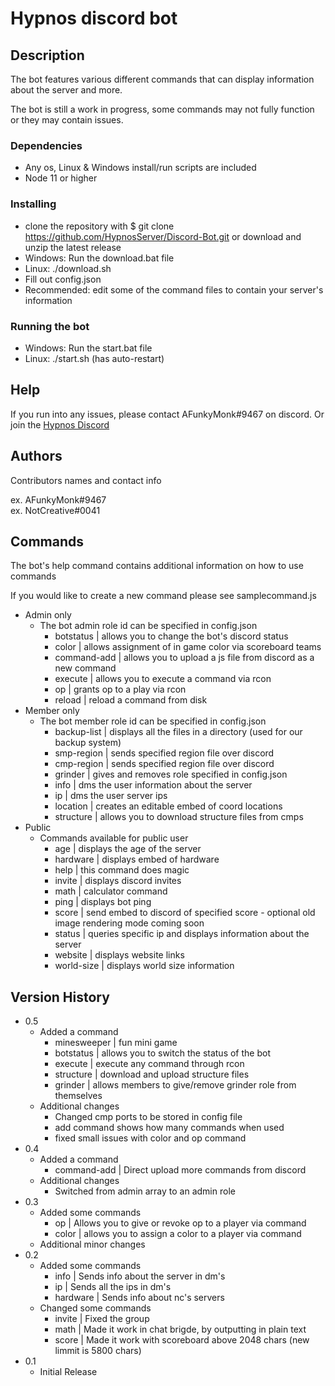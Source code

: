 # Hypnos discord bot

## Description

The bot features various different commands that can display information about the server and more. 

The bot is still a work in progress, some commands may not fully function or they may contain issues.

### Dependencies

* Any os, Linux & Windows install/run scripts are included
* Node 11 or higher

### Installing
* clone the repository with $ git clone https://github.com/HypnosServer/Discord-Bot.git or download and unzip the latest release
* Windows: Run the download.bat file
* Linux: ./download.sh
* Fill out config.json
* Recommended: edit some of the command files to contain your server's information

### Running the bot

* Windows: Run the start.bat file
* Linux: ./start.sh (has auto-restart)

## Help

If you run into any issues, please contact AFunkyMonk#9467 on discord. Or join the [Hypnos Discord](https://discord.gg/BKadJsM)

## Authors

Contributors names and contact info

ex. AFunkyMonk#9467  
ex. NotCreative#0041

## Commands

The bot's help command contains additional information on how to use commands 

If you would like to create a new command please see samplecommand.js

* Admin only
    * The bot admin role id can be specified in config.json
        - botstatus | allows you to change the bot's discord status
        - color | allows assignment of in game color via scoreboard teams
        - command-add | allows you to upload a js file from discord as a new command
        - execute | allows you to execute a command via rcon
        - op | grants op to a play via rcon
        - reload | reload a command from disk
* Member only
    * The bot member role id can be specified in config.json
        - backup-list | displays all the files in a directory (used for our backup system)
        - smp-region | sends specified region file over discord
        - cmp-region | sends specified region file over discord
        - grinder | gives and removes role specified in config.json
        - info | dms the user information about the server
        - ip | dms the user server ips
        - location | creates an editable embed of coord locations
        - structure | allows you to download structure files from cmps
* Public
    * Commands available for public user
        - age | displays the age of the server
        - hardware | displays embed of hardware
        - help | this command does magic
        - invite | displays discord invites
        - math | calculator command
        - ping | displays bot ping
        - score | send embed to discord of specified score - optional old image rendering mode coming soon
        - status | queries specific ip and displays information about the server
        - website | displays website links
        - world-size | displays world size information   

## Version History
* 0.5
    * Added a command
        - minesweeper | fun mini game
        - botstatus | allows you to switch the status of the bot
        - execute | execute any command through rcon
        - structure | download and upload structure files
        - grinder | allows members to give/remove grinder role from themselves
    * Additional changes
        - Changed cmp ports to be stored in config file
        - add command shows how many commands when used
        - fixed small issues with color and op command
* 0.4
    * Added a command
        - command-add | Direct upload more commands from discord
    * Additional changes
        - Switched from admin array to an admin role
* 0.3
    * Added some commands
        - op | Allows you to give or revoke op to a player via command
        - color | allows you to assign a color to a player via command
    * Additional minor changes
* 0.2
    * Added some commands
        - info | Sends info about the server in dm's
        - ip | Sends all the ips in dm's
        - hardware | Sends info about nc's servers
    * Changed some commands
        - invite | Fixed the group
        - math | Made it work in chat brigde, by outputting in plain text
        - score | Made it work with scoreboard above 2048 chars (new limmit is 5800 chars)
* 0.1
    * Initial Release
